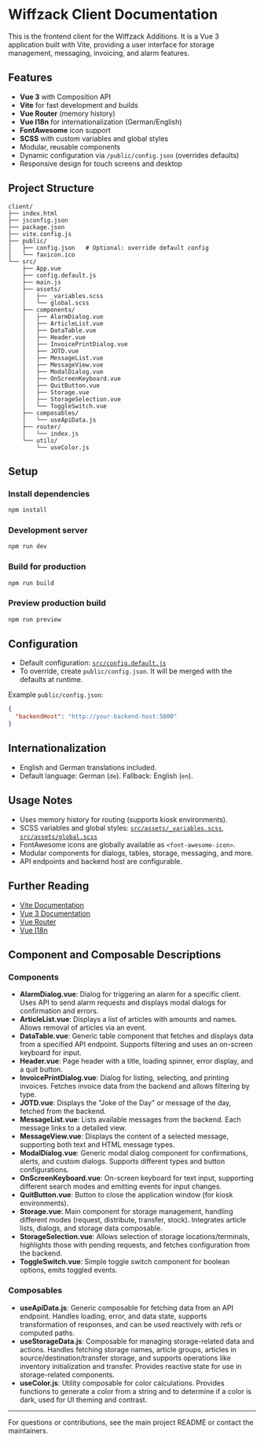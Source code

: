 # Wiffzack Client Documentation

This is the frontend client for the Wiffzack Additions. It is a Vue 3 application built with Vite, providing a user interface for storage management, messaging, invoicing, and alarm features.

## Features

- **Vue 3** with Composition API
- **Vite** for fast development and builds
- **Vue Router** (memory history)
- **Vue I18n** for internationalization (German/English)
- **FontAwesome** icon support
- **SCSS** with custom variables and global styles
- Modular, reusable components
- Dynamic configuration via `/public/config.json` (overrides defaults)
- Responsive design for touch screens and desktop

## Project Structure

```
client/
├── index.html
├── jsconfig.json
├── package.json
├── vite.config.js
├── public/
│   ├── config.json   # Optional: override default config
│   └── favicon.ico
└── src/
    ├── App.vue
    ├── config.default.js
    ├── main.js
    ├── assets/
    │   ├── _variables.scss
    │   └── global.scss
    ├── components/
    │   ├── AlarmDialog.vue
    │   ├── ArticleList.vue
    │   ├── DataTable.vue
    │   ├── Header.vue
    │   ├── InvoicePrintDialog.vue
    │   ├── JOTD.vue
    │   ├── MessageList.vue
    │   ├── MessageView.vue
    │   ├── ModalDialog.vue
    │   ├── OnScreenKeyboard.vue
    │   ├── QuitButton.vue
    │   ├── Storage.vue
    │   ├── StorageSelection.vue
    │   └── ToggleSwitch.vue
    ├── composables/
    │   └── useApiData.js
    ├── router/
    │   └── index.js
    └── utils/
        └── useColor.js
```

## Setup

### Install dependencies

```sh
npm install
```

### Development server

```sh
npm run dev
```

### Build for production

```sh
npm run build
```

### Preview production build

```sh
npm run preview
```

## Configuration

- Default configuration: [`src/config.default.js`](src/config.default.js)
- To override, create `public/config.json`. It will be merged with the defaults at runtime.

Example `public/config.json`:
```json
{
  "backendHost": "http://your-backend-host:5000"
}
```

## Internationalization

- English and German translations included.
- Default language: German (`de`). Fallback: English (`en`).

## Usage Notes

- Uses memory history for routing (supports kiosk environments).
- SCSS variables and global styles: [`src/assets/_variables.scss`](src/assets/_variables.scss), [`src/assets/global.scss`](src/assets/global.scss)
- FontAwesome icons are globally available as `<font-awesome-icon>`.
- Modular components for dialogs, tables, storage, messaging, and more.
- API endpoints and backend host are configurable.

## Further Reading

- [Vite Documentation](https://vite.dev/)
- [Vue 3 Documentation](https://vuejs.org/)
- [Vue Router](https://router.vuejs.org/)
- [Vue I18n](https://kazupon.github.io/vue-i18n/)

## Component and Composable Descriptions

### Components

- **AlarmDialog.vue**: Dialog for triggering an alarm for a specific client. Uses API to send alarm requests and displays modal dialogs for confirmation and errors.
- **ArticleList.vue**: Displays a list of articles with amounts and names. Allows removal of articles via an event.
- **DataTable.vue**: Generic table component that fetches and displays data from a specified API endpoint. Supports filtering and uses an on-screen keyboard for input.
- **Header.vue**: Page header with a title, loading spinner, error display, and a quit button.
- **InvoicePrintDialog.vue**: Dialog for listing, selecting, and printing invoices. Fetches invoice data from the backend and allows filtering by type.
- **JOTD.vue**: Displays the "Joke of the Day" or message of the day, fetched from the backend.
- **MessageList.vue**: Lists available messages from the backend. Each message links to a detailed view.
- **MessageView.vue**: Displays the content of a selected message, supporting both text and HTML message types.
- **ModalDialog.vue**: Generic modal dialog component for confirmations, alerts, and custom dialogs. Supports different types and button configurations.
- **OnScreenKeyboard.vue**: On-screen keyboard for text input, supporting different search modes and emitting events for input changes.
- **QuitButton.vue**: Button to close the application window (for kiosk environments).
- **Storage.vue**: Main component for storage management, handling different modes (request, distribute, transfer, stock). Integrates article lists, dialogs, and storage data composable.
- **StorageSelection.vue**: Allows selection of storage locations/terminals, highlights those with pending requests, and fetches configuration from the backend.
- **ToggleSwitch.vue**: Simple toggle switch component for boolean options, emits toggled events.

### Composables

- **useApiData.js**: Generic composable for fetching data from an API endpoint. Handles loading, error, and data state, supports transformation of responses, and can be used reactively with refs or computed paths.
- **useStorageData.js**: Composable for managing storage-related data and actions. Handles fetching storage names, article groups, articles in source/destination/transfer storage, and supports operations like inventory initialization and transfer. Provides reactive state for use in storage-related components.
- **useColor.js**: Utility composable for color calculations. Provides functions to generate a color from a string and to determine if a color is dark, used for UI theming and contrast.

---

For questions or contributions, see the main project README or contact the maintainers.
